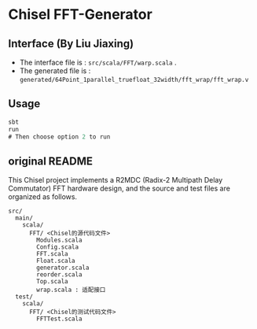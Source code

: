 # Chisel FFT-Generator

## Interface (By Liu Jiaxing)

- The interface file is : `src/scala/FFT/warp.scala` .
- The generated file is : `generated/64Point_1parallel_truefloat_32width/fft_wrap/fft_wrap.v`

## Usage

```sbt
sbt
run
# Then choose option 2 to run
```

## original README

This Chisel project implements a R2MDC (Radix-2 Multipath Delay Commutator) FFT hardware design, and the source and test files are organized as follows.

```
src/
  main/
    scala/
      FFT/ <Chisel的源代码文件>
        Modules.scala
        Config.scala
        FFT.scala
        Float.scala
        generator.scala
        reorder.scala
        Top.scala
        wrap.scala : 适配接口
  test/
    scala/
      FFT/ <Chisel的测试代码文件>
        FFTTest.scala
```
